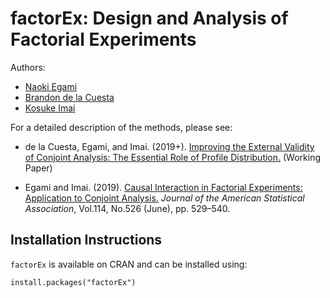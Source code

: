 # factorEx: Design and Analysis of Factorial Experiments

Authors: 

- [Naoki Egami](https://scholar.princeton.edu/negami/)
- [Brandon de la Cuesta](https://www.brandondelacuesta.com//)
- [Kosuke Imai](https://imai.fas.harvard.edu/)

For a detailed description of the methods, please see: 

 - de la Cuesta, Egami, and Imai. (2019+). [Improving the External Validity of Conjoint Analysis: The Essential Role of Profile Distribution.](https://scholar.princeton.edu/sites/default/files/negami/files/conjoint_profile.pdf)  (Working Paper)
 
  - Egami and Imai. (2019). [Causal Interaction in Factorial Experiments: Application to Conjoint Analysis.](https://scholar.princeton.edu/sites/default/files/negami/files/causalint.pdf) *Journal of the American Statistical Association*, Vol.114, No.526 (June), pp. 529–540.

## Installation Instructions
`factorEx` is available on CRAN and can be installed using:
```{r eval = FALSE}
install.packages("factorEx")
```
